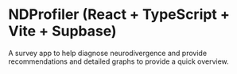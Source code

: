 # NDProfiler (React + TypeScript + Vite + Supbase)
A survey app to help diagnose neurodivergence and provide recommendations and detailed graphs to provide a quick overview.

